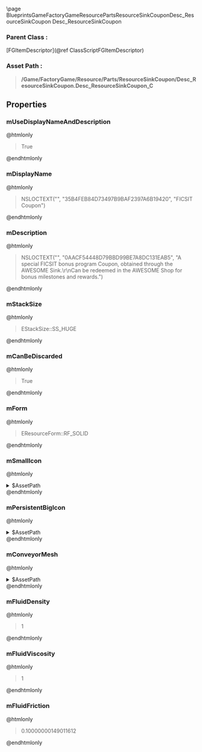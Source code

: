 \page BlueprintsGameFactoryGameResourcePartsResourceSinkCouponDesc_ResourceSinkCoupon Desc_ResourceSinkCoupon
### Parent Class :
[FGItemDescriptor](@ref ClassScriptFGItemDescriptor)
### Asset Path :
<b><blockquote>/Game/FactoryGame/Resource/Parts/ResourceSinkCoupon/Desc_ResourceSinkCoupon.Desc_ResourceSinkCoupon_C</blockquote></b>
## Properties

### mUseDisplayNameAndDescription
@htmlonly
<blockquote>True</blockquote>
@endhtmlonly

### mDisplayName
@htmlonly
<blockquote>NSLOCTEXT("", "35B4FEB84D73497B9BAF2397A6B19420", "FICSIT Coupon")</blockquote>
@endhtmlonly

### mDescription
@htmlonly
<blockquote>NSLOCTEXT("", "0AACF54448D79BBD99BE7A8DC131EAB5", "A special FICSIT bonus program Coupon, obtained through the AWESOME Sink.\r\nCan be redeemed in the AWESOME Shop for bonus milestones and rewards.")</blockquote>
@endhtmlonly

### mStackSize
@htmlonly
<blockquote>EStackSize::SS_HUGE</blockquote>
@endhtmlonly

### mCanBeDiscarded
@htmlonly
<blockquote>True</blockquote>
@endhtmlonly

### mForm
@htmlonly
<blockquote>EResourceForm::RF_SOLID</blockquote>
@endhtmlonly

### mSmallIcon
@htmlonly
<details>
 <summary>$AssetPath</summary>
<b><a href="_blueprints_game_factory_game_resource_parts_resource_sink_coupon_u_i_icon_desc__ficsit__coupon_64.html"><blockquote>IconDesc_Ficsit_Coupon_64</blockquote></a></b>
</details>
@endhtmlonly

### mPersistentBigIcon
@htmlonly
<details>
 <summary>$AssetPath</summary>
<b><a href="_blueprints_game_factory_game_resource_parts_resource_sink_coupon_u_i_icon_desc__ficsit__coupon_256.html"><blockquote>IconDesc_Ficsit_Coupon_256</blockquote></a></b>
</details>
@endhtmlonly

### mConveyorMesh
@htmlonly
<details>
 <summary>$AssetPath</summary>
<b><a href="_blueprints_game_factory_game_resource_parts_coupon_s_m__coupon_01.html"><blockquote>SM_Coupon_01</blockquote></a></b>
</details>
@endhtmlonly

### mFluidDensity
@htmlonly
<blockquote>1</blockquote>
@endhtmlonly

### mFluidViscosity
@htmlonly
<blockquote>1</blockquote>
@endhtmlonly

### mFluidFriction
@htmlonly
<blockquote>0.10000000149011612</blockquote>
@endhtmlonly

